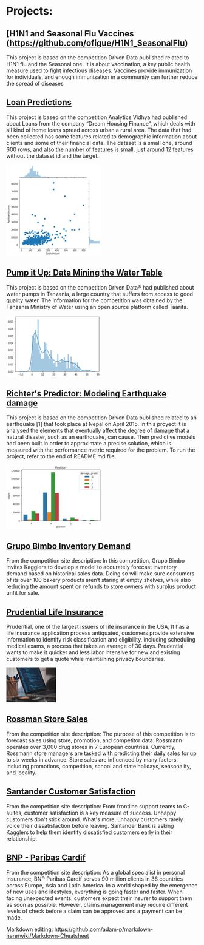 # Projects:

## [H1N1 and Seasonal Flu Vaccines (https://github.com/ofigue/H1N1_SeasonalFlu)

This project is based on the competition Driven Data published related to H1N1 flu and the Seasonal one. It is about vaccination, a key public health measure used to fight infectious diseases. Vaccines provide immunization for individuals, and enough immunization in a community can further reduce the spread of diseases 

## [Loan Predictions](https://github.com/ofigue/Loan_Predictions)

This project is based on the competition Analytics Vidhya had published about Loans from the company “Dream Housing Finance”, which deals with all kind of home loans spread across urban a rural area. The data that had been collected has some features related to demographic information about clients and some of their financial data. The dataset is a small one, around 600 rows, and also the number of features is small, just around 12 features without the dataset id and the target.

![Image](/images/imageedit_8_2081338842.jpg)

## [Pump it Up: Data Mining the Water Table](https://github.com/ofigue/Tazmania_WaterPump)

This project is based on the competition Driven Data® had published about water pumps in Tanzania, a large country that suffers from access to good quality water. The information for the competition was obtained by the Tanzania Ministry of Water using an open source platform called Taarifa.

![Image](/images/imageedit_10_8374872721.jpg)

## [Richter's Predictor: Modeling Earthquake damage](https://github.com/ofigue/RichterPrediction)

This project is based on the competition Driven Data published related to an earthquake [1] that took place at Nepal on April 2015. In this proyect it is analysed the elements that eventually affect the degree of damage that a natural disaster, such as an earthquake, can cause. Then predictive models had been built in order to approximate a precise solution, which is measured with the performance metric required for the problem. To run the project, refer to the end of README.md file.

![Image](/images/imageedit_12_7399207807.jpg)

## [Grupo Bimbo Inventory Demand](https://github.com/ofigue/GrupoBimboInventoryDemand)

From the competition site description: In this competition, Grupo Bimbo invites Kagglers to develop a model to accurately forecast inventory demand based on historical sales data. Doing so will make sure consumers of its over 100 bakery products aren’t staring at empty shelves, while also reducing the amount spent on refunds to store owners with surplus product unfit for sale.

## [Prudential Life Insurance](https://github.com/ofigue/PrudentialLifeInsurance)

Prudential, one of the largest issuers of life insurance in the USA, It has a life insurance application process antiquated, customers provide extensive information to identify risk classification and eligibility, including scheduling medical exams, a process that takes an average of 30 days. Prudential wants to make it quicker and less labor intensive for new and existing customers to get a quote while maintaining privacy boundaries.

![Image](/images/imageedit_4_2603267341.jpg)

## [Rossman Store Sales](https://github.com/ofigue/RossmanStoreSales)

From the competition site description: The purpose of this competition is to forecast sales using store, promotion, and competitor data. Rossmann operates over 3,000 drug stores in 7 European countries. Currently, Rossmann store managers are tasked with predicting their daily sales for up to six weeks in advance. Store sales are influenced by many factors, including promotions, competition, school and state holidays, seasonality, and locality.

## [Santander Customer Satisfaction](https://github.com/ofigue/Santander_Cust_Satisfaction)

From the competition site description: From frontline support teams to C-suites, customer satisfaction is a key measure of success. Unhappy customers don't stick around. What's more, unhappy customers rarely voice their dissatisfaction before leaving. Santander Bank is asking Kagglers to help them identify dissatisfied customers early in their relationship.

## [BNP - Paribas Cardif ](https://github.com/ofigue/BNP-ParibasCardif)

From the competition site description: As a global specialist in personal insurance, BNP Paribas Cardif serves 90 million clients in 36 countries across Europe, Asia and Latin America. In a world shaped by the emergence of new uses and lifestyles, everything is going faster and faster. When facing unexpected events, customers expect their insurer to support them as soon as possible. However, claims management may require different levels of check before a claim can be approved and a payment can be made.

Markdown editing: https://github.com/adam-p/markdown-here/wiki/Markdown-Cheatsheet
